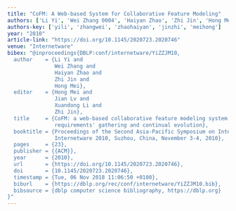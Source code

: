 ```yaml
---
title: "CoFM: A Web-based System for Collaborative Feature Modeling"
authors: ['Li Yi', 'Wei Zhang 0004', 'Haiyan Zhao', 'Zhi Jin', 'Hong Mei']
authors-key: ['yili', 'zhangwei', 'zhaohaiyan', 'jinzhi', 'meihong']
year: "2010"
article-link: "https://doi.org/10.1145/2020723.2020746"
venue: "Internetware"
bibex: "@inproceedings{DBLP:conf/internetware/YiZZJM10,
  author    = {Li Yi and
               Wei Zhang and
               Haiyan Zhao and
               Zhi Jin and
               Hong Mei},
  editor    = {Hong Mei and
               Jian Lv and
               Xuandong Li and
               Zhi Jin},
  title     = {CoFM: a web-based collaborative feature modeling system for internetware
               requirements' gathering and continual evolution},
  booktitle = {Proceedings of the Second Asia-Pacific Symposium on Internetware,
               Internetware 2010, Suzhou, China, November 3-4, 2010},
  pages     = {23},
  publisher = {{ACM}},
  year      = {2010},
  url       = {https://doi.org/10.1145/2020723.2020746},
  doi       = {10.1145/2020723.2020746},
  timestamp = {Tue, 06 Nov 2018 11:06:50 +0100},
  biburl    = {https://dblp.org/rec/conf/internetware/YiZZJM10.bib},
  bibsource = {dblp computer science bibliography, https://dblp.org}
}"
---
```


